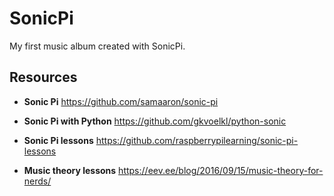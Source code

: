 # SonicPi

My first music album created with SonicPi.

## Resources

* __Sonic Pi__ https://github.com/samaaron/sonic-pi
* __Sonic Pi with Python__ https://github.com/gkvoelkl/python-sonic

* __Sonic Pi lessons__ https://github.com/raspberrypilearning/sonic-pi-lessons
* __Music theory lessons__ https://eev.ee/blog/2016/09/15/music-theory-for-nerds/
